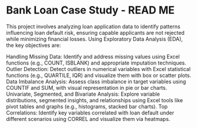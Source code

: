 # Bank Loan Case Study - READ ME
This project involves analyzing loan application data to identify patterns influencing loan default risk, ensuring capable applicants are not rejected while minimizing financial losses. Using Exploratory Data Analysis (EDA), the key objectives are:

Handling Missing Data: Identify and address missing values using Excel functions (e.g., COUNT, ISBLANK) and appropriate imputation techniques.
Outlier Detection: Detect outliers in numerical variables with Excel statistical functions (e.g., QUARTILE, IQR) and visualize them with box or scatter plots.
Data Imbalance Analysis: Assess class imbalance in target variables using COUNTIF and SUM, with visual representation in pie or bar charts.
Univariate, Segmented, and Bivariate Analysis: Explore variable distributions, segmented insights, and relationships using Excel tools like pivot tables and graphs (e.g., histograms, stacked bar charts).
Top Correlations: Identify key variables correlated with loan default under different scenarios using CORREL and visualize them via heatmaps.
